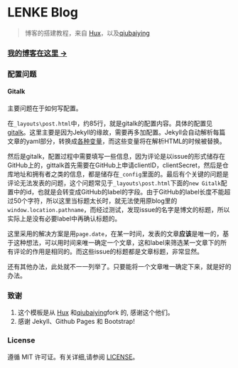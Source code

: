 # LENKE Blog

> 博客的搭建教程，来自 [Hux](https://github.com/Huxpro/huxpro.github.io)，以及[qiubaiying](https://github.com/qiubaiying/qiubaiying.github.io)

### [我的博客在这里 &rarr;](https://leonardli98.github.io/)

### 配置问题

#### Gitalk

主要问题在于如何写配置。  

在`_layouts\post.html`中，约85行，就是gitalk的配置内容。具体的配置见[gitalk](https://github.com/gitalk/gitalk#install)。这里主要是因为Jekyll的缘故，需要再多加配置。Jekyll会自动解析每篇文章的yaml部分，转换成[各种变量](http://jekyllcn.com/docs/variables/)，而这些变量将在解析HTML的时候被替换。  

然后是gitalk，配置过程中需要填写一些信息，因为评论是以issue的形式储存在GitHub上的，gittalk首先需要在GitHub上申请clientID，clientSecret，然后是仓库地址和拥有者之类的信息，都是储存在`_config`里面的。最后有个关键的问题是评论无法发表的问题，这个问题常见于`_layouts\post.html`下面的`new Gitalk`配置中的id，也就是会转变成GitHub的label的字段。由于GitHub的label长度不能超过50个字符，所以这里当标题太长时，就无法使用原blog里的`window.location.pathname`，而经过测试，发现issue的名字是博文的标题，所以实际上是没有必要label中再确认标题的。  

这里采用的解决方案是用`page.date`，在某一时间，发表的文章**应该**是唯一的，基于这种想法，可以用时间来唯一确定一个文章，这和label来筛选某一文章下的所有评论的作用是相同的。而这些issue的标题都是文章标题，非常显然。

还有其他办法，此处就不一一列举了。只要能将一个文章唯一确定下来，就是好的办法。

### 致谢

1. 这个模板是从 [Hux](https://github.com/Huxpro/huxpro.github.io) 和[qiubaiying](https://github.com/qiubaiying/qiubaiying.github.io)fork 的, 感谢这个他们。 
2. 感谢 Jekyll、Github Pages 和 Bootstrap!

### License

遵循 MIT 许可证。有关详细,请参阅 [LICENSE](https://github.com/qiubaiying/qiubaiying.github.io/blob/master/LICENSE)。

